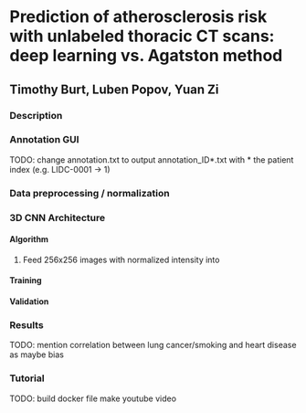 # Prediction of atherosclerosis risk with unlabeled thoracic CT scans:  deep learning vs. Agatston method

## Timothy Burt, Luben Popov, Yuan Zi

### Description

### Annotation GUI
TODO: change annotation.txt to output annotation_ID*.txt with * the patient index (e.g. LIDC-0001 ->  1)
### Data preprocessing / normalization

### 3D CNN Architecture

#### Algorithm
1. Feed 256x256 images with normalized intensity into  

#### Training

#### Validation

### Results
TODO: mention correlation between lung cancer/smoking and heart disease as maybe bias

### Tutorial
TODO: build docker file
make youtube video
